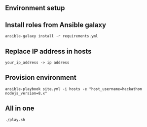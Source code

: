 Environment setup
---
## Install roles from Ansible galaxy
```
ansible-galaxy install -r requirements.yml
```

## Replace IP address in hosts
```
your_ip_address -> ip address
```
## Provision environment
```
ansible-playbook site.yml -i hosts -e "host_username=hackathon nodejs_version=8.x"
```

## All in one
```
./play.sh
```
